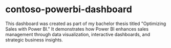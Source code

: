 # contoso-powerbi-dashboard
This dashboard was created as part of my bachelor thesis titled "Optimizing Sales with Power BI." It demonstrates how Power BI enhances sales management through data visualization, interactive dashboards, and strategic business insights.
